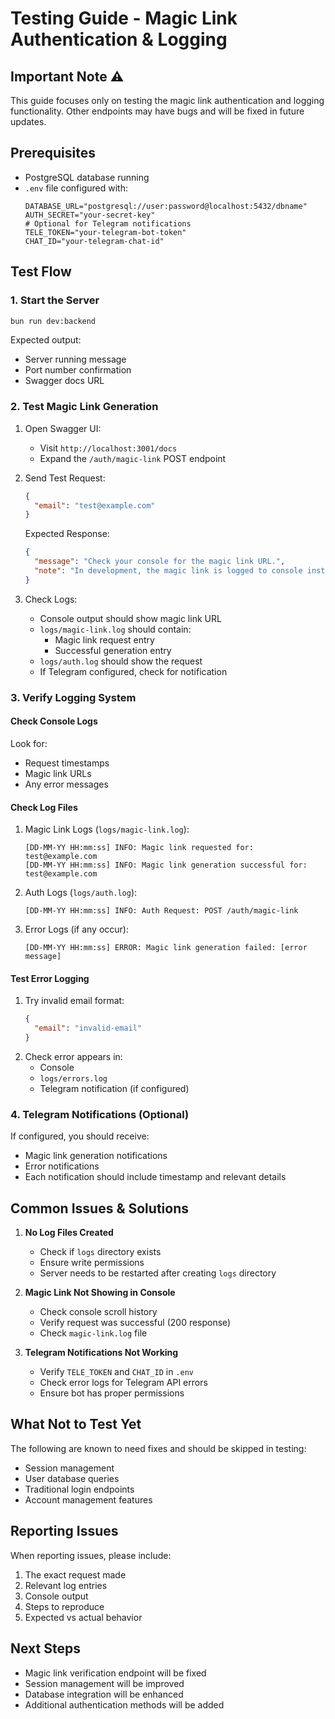 # Testing Guide - Magic Link Authentication & Logging

## Important Note ⚠️
This guide focuses only on testing the magic link authentication and logging functionality. Other endpoints may have bugs and will be fixed in future updates.

## Prerequisites
- PostgreSQL database running
- `.env` file configured with:
  ```env
  DATABASE_URL="postgresql://user:password@localhost:5432/dbname"
  AUTH_SECRET="your-secret-key"
  # Optional for Telegram notifications
  TELE_TOKEN="your-telegram-bot-token"
  CHAT_ID="your-telegram-chat-id"
  ```

## Test Flow

### 1. Start the Server
```bash
bun run dev:backend
```
Expected output:
- Server running message
- Port number confirmation
- Swagger docs URL

### 2. Test Magic Link Generation
1. Open Swagger UI:
   - Visit `http://localhost:3001/docs`
   - Expand the `/auth/magic-link` POST endpoint

2. Send Test Request:
   ```json
   {
     "email": "test@example.com"
   }
   ```
   Expected Response:
   ```json
   {
     "message": "Check your console for the magic link URL.",
     "note": "In development, the magic link is logged to console instead of sending email"
   }
   ```

3. Check Logs:
   - Console output should show magic link URL
   - `logs/magic-link.log` should contain:
     - Magic link request entry
     - Successful generation entry
   - `logs/auth.log` should show the request
   - If Telegram configured, check for notification

### 3. Verify Logging System

#### Check Console Logs
Look for:
- Request timestamps
- Magic link URLs
- Any error messages

#### Check Log Files
1. Magic Link Logs (`logs/magic-link.log`):
   ```
   [DD-MM-YY HH:mm:ss] INFO: Magic link requested for: test@example.com
   [DD-MM-YY HH:mm:ss] INFO: Magic link generation successful for: test@example.com
   ```

2. Auth Logs (`logs/auth.log`):
   ```
   [DD-MM-YY HH:mm:ss] INFO: Auth Request: POST /auth/magic-link
   ```

3. Error Logs (if any occur):
   ```
   [DD-MM-YY HH:mm:ss] ERROR: Magic link generation failed: [error message]
   ```

#### Test Error Logging
1. Try invalid email format:
   ```json
   {
     "email": "invalid-email"
   }
   ```
2. Check error appears in:
   - Console
   - `logs/errors.log`
   - Telegram notification (if configured)

### 4. Telegram Notifications (Optional)
If configured, you should receive:
- Magic link generation notifications
- Error notifications
- Each notification should include timestamp and relevant details

## Common Issues & Solutions

1. **No Log Files Created**
   - Check if `logs` directory exists
   - Ensure write permissions
   - Server needs to be restarted after creating `logs` directory

2. **Magic Link Not Showing in Console**
   - Check console scroll history
   - Verify request was successful (200 response)
   - Check `magic-link.log` file

3. **Telegram Notifications Not Working**
   - Verify `TELE_TOKEN` and `CHAT_ID` in `.env`
   - Check error logs for Telegram API errors
   - Ensure bot has proper permissions

## What Not to Test Yet

The following are known to need fixes and should be skipped in testing:
- Session management
- User database queries
- Traditional login endpoints
- Account management features

## Reporting Issues

When reporting issues, please include:
1. The exact request made
2. Relevant log entries
3. Console output
4. Steps to reproduce
5. Expected vs actual behavior

## Next Steps
- Magic link verification endpoint will be fixed
- Session management will be improved
- Database integration will be enhanced
- Additional authentication methods will be added
